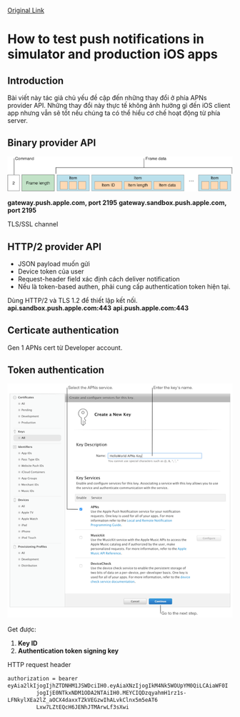 [Original Link](https://onmyway133.com/blog/how-to-test-push-notifications-in-simulator-and-production-ios-apps/)

# How to test push notifications in simulator and production iOS apps 
## Introduction
Bài viết này tác giả chủ yếu đề cập đến những thay đổi ở phía APNs provider API. 
Những thay đổi này thực tế không ảnh hưởng gì đến iOS client app nhưng vẫn sẽ tốt nếu chúng ta có thể hiểu cơ chế hoạt động từ phía server.

## Binary provider API

![](resources/noti_1.png)

__gateway.push.apple.com, port 2195__
__gateway.sandbox.push.apple.com, port 2195__

TLS/SSL channel

## HTTP/2 provider API
* JSON payload muốn gửi
* Device token của user
* Request-header field xác định cách deliver notification
* Nếu là token-based authen, phải cung cấp authentication token hiện tại.

Dùng HTTP/2 và TLS 1.2 để thiết lập kết nối.
__api.sandbox.push.apple.com:443__
__api.push.apple.com:443__

## Certicate authentication
Gen 1 APNs cert từ Developer account.

## Token authentication

![](resources/noti_2.png)

Get được:
1. __Key ID__
2. __Authentication token signing key__

HTTP request header
```
authorization = bearer eyAia2lkIjogIjhZTDNHM1JSWDciIH0.eyAiaXNzIjogIkM4Nk5WOUpYM0QiLCAiaWF0I
		 jogIjE0NTkxNDM1ODA2NTAiIH0.MEYCIQDzqyahmH1rz1s-LFNkylXEa2lZ_aOCX4daxxTZkVEGzwIhALvkClnx5m5eAT6
		 Lxw7LZtEQcH6JENhJTMArwLf3sXwi
```
